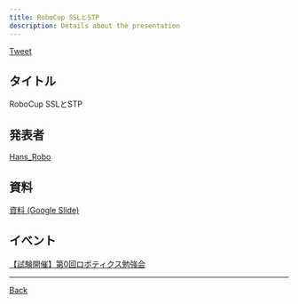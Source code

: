 ```yaml
---
title: RoboCup SSLとSTP
description: Details about the presentation
---
```


<link rel="shortcut icon" type="image/x-icon" href="/favicon.ico?">

<a href="https://twitter.com/share?ref_src=twsrc%5Etfw" class="twitter-share-button" data-show-count="false">Tweet</a><script async src="https://platform.twitter.com/widgets.js" charset="utf-8"></script>

## タイトル
RoboCup SSLとSTP
## 発表者
[Hans_Robo](https://connpass.com/user/Hans_Robo/)
## 資料
[資料 (Google Slide)](https://t.co/VaQGsnrWfz)
## イベント
[【試験開催】第0回ロボティクス勉強会](./0.md)

- - -
[Back](../../archive.md)
